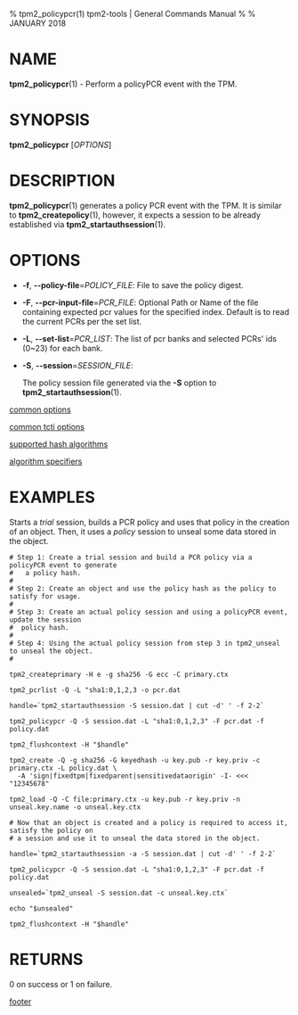 % tpm2_policypcr(1) tpm2-tools | General Commands Manual
%
% JANUARY 2018

# NAME

**tpm2_policypcr**(1) - Perform a policyPCR event with the TPM.

# SYNOPSIS

**tpm2_policypcr** [*OPTIONS*]

# DESCRIPTION

**tpm2_policypcr**(1) generates a policy PCR event with the TPM. It is similar
to **tpm2_createpolicy**(1), however, it expects a session to be already
established via **tpm2_startauthsession**(1).

# OPTIONS

  * **-f**, **--policy-file**=_POLICY\_FILE_:
    File to save the policy digest.

  * **-F**, **--pcr-input-file**=_PCR\_FILE_:
    Optional Path or Name of the file containing expected pcr values for the
    specified index. Default is to read the current PCRs per the set list.

  * **-L**, **--set-list**=_PCR\_LIST_:
    The list of pcr banks and selected PCRs' ids (0~23) for each bank.

  * **-S**, **--session**=_SESSION_FILE_:

    The policy session file generated via the **-S** option to
    **tpm2_startauthsession**(1).

[common options](common/options.md)

[common tcti options](common/tcti.md)

[supported hash algorithms](common/hash.md)

[algorithm specifiers](common/alg.md)

# EXAMPLES

Starts a *trial* session, builds a PCR policy and uses that policy in the creation of an object.
Then, it uses a *policy* session to unseal some data stored in the object.
```
# Step 1: Create a trial session and build a PCR policy via a policyPCR event to generate
#   a policy hash.
#
# Step 2: Create an object and use the policy hash as the policy to satisfy for usage.
#
# Step 3: Create an actual policy session and using a policyPCR event, update the session
#  policy hash.
#
# Step 4: Using the actual policy session from step 3 in tpm2_unseal to unseal the object.
#

tpm2_createprimary -H e -g sha256 -G ecc -C primary.ctx

tpm2_pcrlist -Q -L "sha1:0,1,2,3 -o pcr.dat

handle=`tpm2_startauthsession -S session.dat | cut -d' ' -f 2-2`

tpm2_policypcr -Q -S session.dat -L "sha1:0,1,2,3" -F pcr.dat -f policy.dat

tpm2_flushcontext -H "$handle"

tpm2_create -Q -g sha256 -G keyedhash -u key.pub -r key.priv -c primary.ctx -L policy.dat \
  -A 'sign|fixedtpm|fixedparent|sensitivedataorigin' -I- <<< "12345678"

tpm2_load -Q -C file:primary.ctx -u key.pub -r key.priv -n unseal.key.name -o unseal.key.ctx

# Now that an object is created and a policy is required to access it, satisfy the policy on
# a session and use it to unseal the data stored in the object.

handle=`tpm2_startauthsession -a -S session.dat | cut -d' ' -f 2-2`

tpm2_policypcr -Q -S session.dat -L "sha1:0,1,2,3" -F pcr.dat -f policy.dat

unsealed=`tpm2_unseal -S session.dat -c unseal.key.ctx`

echo "$unsealed"

tpm2_flushcontext -H "$handle"
```

# RETURNS

0 on success or 1 on failure.

[footer](common/footer.md)
